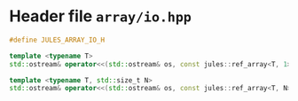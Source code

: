 ---
---

# Header file `array/io.hpp`<a id="array/io.hpp"></a>

``` cpp
#define JULES_ARRAY_IO_H

template <typename T>
std::ostream& operator<<(std::ostream& os, const jules::ref_array<T, 1>& array);

template <typename T, std::size_t N>
std::ostream& operator<<(std::ostream& os, const jules::ref_array<T, N>& array);
```
